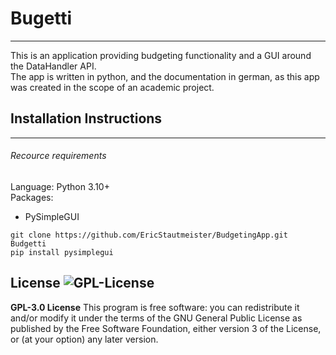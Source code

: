 # Bugetti
---

This is an application providing budgeting functionality and a GUI around the DataHandler API.
<br />
The app is written in python, and the documentation in german, as this app was created in the scope of an academic project.  

## Installation Instructions
---
###### Recource requirements
Language: Python 3.10+ <br />
Packages: <br />
- PySimpleGUI



```
git clone https://github.com/EricStautmeister/BudgetingApp.git Budgetti
pip install pysimplegui
```

License
![GPL-License](https://img.shields.io/github/license/Shabinder/SpotiFlyer?style=flat-square)
----
**GPL-3.0 License**
This program is free software: you can redistribute it and/or modify it under the terms of the GNU General Public License as published by the Free Software Foundation, either version 3 of the License, or (at your option) any later version.


